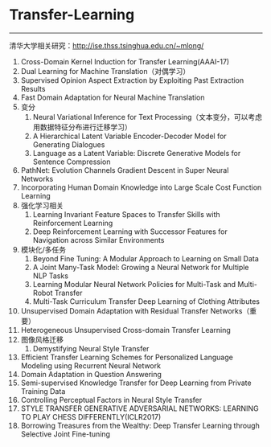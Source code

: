 # Transfer-Learning
---

清华大学相关研究：http://ise.thss.tsinghua.edu.cn/~mlong/

1. Cross-Domain Kernel Induction for Transfer Learning(AAAI-17)
2. Dual Learning for Machine Translation（对偶学习）
3. Supervised Opinion Aspect Extraction by Exploiting Past Extraction Results
4. Fast Domain Adaptation for Neural Machine Translation
5. 变分
	1. Neural Variational Inference for Text Processing（文本变分，可以考虑用数据特征分布进行迁移学习）
	2. A Hierarchical Latent Variable Encoder-Decoder Model for Generating Dialogues
	3. Language as a Latent Variable: Discrete Generative Models for Sentence Compression
6. PathNet: Evolution Channels Gradient Descent in Super Neural Networks
7. Incorporating Human Domain Knowledge into Large Scale Cost Function Learning
8. 强化学习相关
	1. Learning Invariant Feature Spaces to Transfer Skills with Reinforcement Learning
	2. Deep Reinforcement Learning with Successor Features for Navigation across Similar Environments
9. 模块化/多任务
	1. Beyond Fine Tuning: A Modular Approach to Learning on Small Data
	2. A Joint Many-Task Model: Growing a Neural Network for Multiple NLP Tasks	
	3. Learning Modular Neural Network Policies for Multi-Task and Multi-Robot Transfer
	4. Multi-Task Curriculum Transfer Deep Learning of Clothing Attributes
10. Unsupervised Domain Adaptation with Residual Transfer Networks（重要）
11. Heterogeneous Unsupervised Cross-domain Transfer Learning
12. 图像风格迁移
	1. Demystifying Neural Style Transfer
13. Efficient Transfer Learning Schemes for Personalized Language Modeling using Recurrent Neural Network
14. Domain Adaptation in Question Answering
15. Semi-supervised Knowledge Transfer for Deep Learning from Private Training Data
16. Controlling Perceptual Factors in Neural Style Transfer
17. STYLE TRANSFER GENERATIVE ADVERSARIAL NETWORKS:
LEARNING TO PLAY CHESS DIFFERENTLY(ICLR2017)
18. Borrowing Treasures from the Wealthy: Deep Transfer Learning through Selective Joint Fine-tuning



